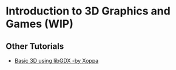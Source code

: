 # Introduction to 3D Graphics and Games (WIP)

## Other Tutorials
* [Basic 3D using libGDX -by Xoppa](https://xoppa.github.io/blog/basic-3d-using-libgdx/)
